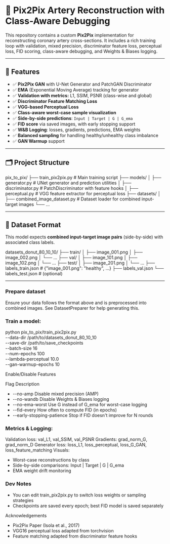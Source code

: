 # 🧠 Pix2Pix Artery Reconstruction with Class-Aware Debugging

This repository contains a custom **Pix2Pix** implementation for reconstructing coronary artery cross-sections. It includes a rich training loop with validation, mixed precision, discriminator feature loss, perceptual loss, FID scoring, class-aware debugging, and Weights & Biases logging.

---

## 🚀 Features

- ✅ **Pix2Pix GAN** with U-Net Generator and PatchGAN Discriminator  
- ✅ **EMA** (Exponential Moving Average) tracking for generator  
- ✅ **Validation with metrics:** L1, SSIM, PSNR (class-wise and global)  
- ✅ **Discriminator Feature Matching Loss**  
- ✅ **VGG-based Perceptual Loss**  
- ✅ **Class-aware worst-case sample visualization**  
- ✅ **Side-by-side predictions**: `Input | Target | G | G_ema`  
- ✅ **FID score** via saved images, with early stopping support  
- ✅ **W&B Logging**: losses, gradients, predictions, EMA weights  
- ✅ **Balanced sampling** for handling healthy/unhealthy class imbalance  
- ✅ **GAN Warmup** support

---

## 🗂️ Project Structure
pix_to_pix/
├── train_pix2pix.py               # Main training script
├── models/
│   ├── generator.py               # UNet generator and prediction utilities
│   ├── discriminator.py           # PatchDiscriminator with feature hooks
│   ├── perceptual.py              # VGG feature extractor for perceptual loss
├── datasets/
│   ├── combined_image_dataset.py  # Dataset loader for combined input-target images
└── ...

---

## 🧩 Dataset Format

This model expects **combined input-target image pairs** (side-by-side) with associated class labels.

datasets_donut_80_10_10/
├── train/
│   ├── image_001.png
│   ├── image_002.png
│   └── ...
├── val/
│   ├── image_101.png
│   ├── image_102.png
│   └── ...
├── test/
│   ├── image_201.png
│   └── ...
├── labels_train.json              # {"image_001.png": "healthy", ...}
├── labels_val.json
└── labels_test.json               # (optional)

---

### Prepare dataset
Ensure your data follows the format above and is preprocessed into combined images. See DatasetPreparer for help generating this.

### Train a model:
python pix_to_pix/train_pix2pix.py \
  --data-dir /path/to/datasets_donut_80_10_10 \
  --save-dir /path/to/save_checkpoints \
  --batch-size 16 \
  --num-epochs 100 \
  --lambda-perceptual 10.0 \
  --gan-warmup-epochs 10

Enable/Disable Features

Flag	Description
- --no-amp	Disable mixed precision (AMP)
- --no-wandb	Disable Weights & Biases logging
- --no-ema-worst	Use G instead of G_ema for worst-case logging
- --fid-every	How often to compute FID (in epochs)
- --early-stopping-patience	Stop if FID doesn't improve for N rounds

### Metrics & Logging:
Validation loss: val_L1, val_SSIM, val_PSNR
Gradients: grad_norm_G, grad_norm_D
Generator loss: loss_L1, loss_perceptual, loss_G_GAN, loss_feature_matching
Visuals:
- Worst-case reconstructions by class
- Side-by-side comparisons: Input | Target | G | G_ema
- EMA weight drift monitoring

### Dev Notes
- You can edit train_pix2pix.py to switch loss weights or sampling strategies
- Checkpoints are saved every epoch; best FID model is saved separately

Acknowledgements
- Pix2Pix Paper (Isola et al., 2017)
- VGG16 perceptual loss adapted from torchvision
- Feature matching adapted from discriminator feature hooks
